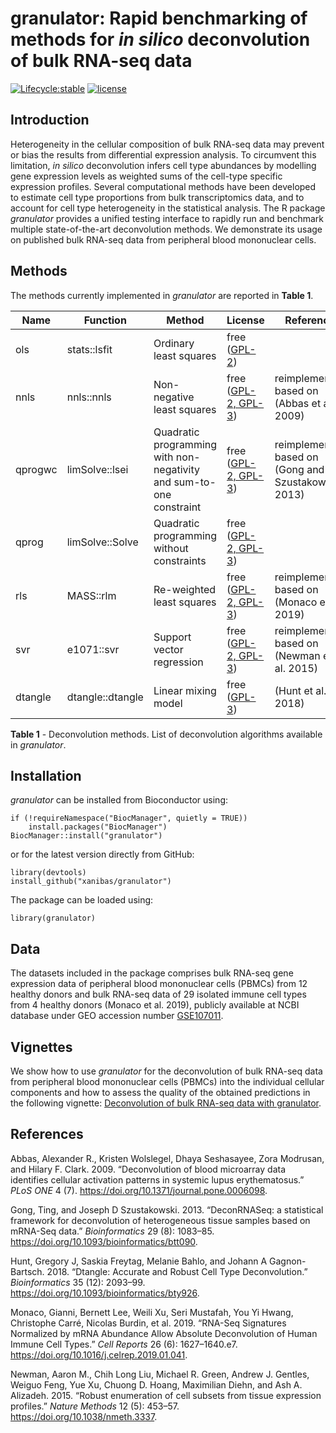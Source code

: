 granulator: Rapid benchmarking of methods for *in silico* deconvolution of 
bulk RNA-seq data
================

<!-- badges: start -->
[![Lifecycle:stable](https://img.shields.io/badge/lifecycle-stable-brightgreen.svg)](https://lifecycle.r-lib.org/articles/stages.html#stable)
[![license](https://img.shields.io/badge/license-GPL--3-blue.svg)](https://www.gnu.org/licenses/gpl-3.0.en.html)
<!-- badges: end -->

## Introduction

Heterogeneity in the cellular composition of bulk RNA-seq data may
prevent or bias the results from differential expression analysis. To
circumvent this limitation, *in silico* deconvolution infers cell type
abundances by modelling gene expression levels as weighted sums of the
cell-type specific expression profiles. Several computational methods
have been developed to estimate cell type proportions from bulk
transcriptomics data, and to account for cell type heterogeneity in the
statistical analysis. The R package *granulator* provides a unified
testing interface to rapidly run and benchmark multiple state-of-the-art
deconvolution methods. We demonstrate its usage on published bulk
RNA-seq data from peripheral blood mononuclear cells.

## Methods

The methods currently implemented in *granulator* are reported in
**Table 1**.

<table>
<colgroup>
<col style="width: 11%" />
<col style="width: 8%" />
<col style="width: 27%" />
<col style="width: 35%" />
<col style="width: 16%" />
</colgroup>
<thead>
<tr class="header">
<th>Name</th>
<th>Function</th>
<th>Method</th>
<th>License</th>
<th>Reference</th>
</tr>
</thead>
<tbody>
<tr class="odd">
<td>ols</td>
<td>stats::lsfit</td>
<td>Ordinary least squares</td>
<td>free (<a href="https://cran.r-project.org/web/packages/L1pack/L1pack.pdf">GPL-2</a>)</td>
<td></td>
</tr>
<tr class="even">
<td>nnls</td>
<td>nnls::nnls</td>
<td>Non-negative least squares</td>
<td>free (<a href="https://cran.r-project.org/web/packages/nnls/index.html">GPL-2, GPL-3</a>)</td>
<td>reimplemented based on <span class="citation" data-cites="Abbas2009">(Abbas et al. 2009)</span></td>
</tr>
<tr class="odd">
<td>qprogwc</td>
<td>limSolve::lsei</td>
<td>Quadratic programming with non-negativity and sum-to-one constraint</td>
<td>free (<a href="https://cran.r-project.org/web/packages/limSolve/index.html">GPL-2, GPL-3</a>)</td>
<td>reimplemented based on <span class="citation" data-cites="Gong2013">(Gong and Szustakowski 2013)</span></td>
</tr>
<tr class="even">
<td>qprog</td>
<td>limSolve::Solve</td>
<td>Quadratic programming without constraints</td>
<td>free (<a href="https://cran.r-project.org/web/packages/limSolve/index.html">GPL-2, GPL-3</a>)</td>
<td></td>
</tr>
<tr class="odd">
<td>rls</td>
<td>MASS::rlm</td>
<td>Re-weighted least squares</td>
<td>free (<a href="https://cran.r-project.org/web/packages/MASS/index.html">GPL-2, GPL-3</a>)</td>
<td>reimplemented based on <span class="citation" data-cites="Monaco2019">(Monaco et al. 2019)</span></td>
</tr>
<tr class="even">
<td>svr</td>
<td>e1071::svr</td>
<td>Support vector regression</td>
<td>free (<a href="https://cran.r-project.org/web/packages/e1071/index.html">GPL-2, GPL-3</a>)</td>
<td>reimplemented based on <span class="citation" data-cites="Newman2015">(Newman et al. 2015)</span></td>
</tr>
<tr class="odd">
<td>dtangle</td>
<td>dtangle::dtangle</td>
<td>Linear mixing model</td>
<td>free (<a href="https://cran.r-project.org/web/packages/dtangle/index.html">GPL-3</a>)</td>
<td><span class="citation" data-cites="Hunt2018">(Hunt et al. 2018)</span></td>
</tr>
</tbody>
</table>

**Table 1** - Deconvolution methods. List of deconvolution algorithms
available in *granulator*.

## Installation

*granulator* can be installed from Bioconductor using:

    if (!requireNamespace("BiocManager", quietly = TRUE))
        install.packages("BiocManager")
    BiocManager::install("granulator")

or for the latest version directly from GitHub:

    library(devtools)
    install_github("xanibas/granulator")

The package can be loaded using:

    library(granulator)

## Data

The datasets included in the package comprises bulk RNA-seq gene
expression data of peripheral blood mononuclear cells (PBMCs) from 12
healthy donors and bulk RNA-seq data of 29 isolated immune cell types
from 4 healthy donors (Monaco et al. 2019), publicly available at NCBI
database under GEO accession number
[GSE107011](https://www.ncbi.nlm.nih.gov/geo/query/acc.cgi?acc=GSE107011).

## Vignettes

We show how to use *granulator* for the deconvolution of bulk RNA-seq
data from peripheral blood mononuclear cells (PBMCs) into the individual
cellular components and how to assess the quality of the obtained
predictions in the following vignette: [Deconvolution of bulk RNA-seq
data with
granulator](https://bioconductor.org/packages/granulator).

## References

Abbas, Alexander R., Kristen Wolslegel, Dhaya Seshasayee, Zora Modrusan,
and Hilary F. Clark. 2009. “<span class="nocase">Deconvolution of blood
microarray data identifies cellular activation patterns in systemic
lupus erythematosus</span>.” *PLoS ONE* 4 (7).
<https://doi.org/10.1371/journal.pone.0006098>.

Gong, Ting, and Joseph D Szustakowski. 2013. “<span
class="nocase">DeconRNASeq: a statistical framework for deconvolution of
heterogeneous tissue samples based on mRNA-Seq data</span>.”
*Bioinformatics* 29 (8): 1083–85.
<https://doi.org/10.1093/bioinformatics/btt090>.

Hunt, Gregory J, Saskia Freytag, Melanie Bahlo, and Johann A
Gagnon-Bartsch. 2018. “Dtangle: Accurate and Robust Cell Type
Deconvolution.” *Bioinformatics* 35 (12): 2093–99.
<https://doi.org/10.1093/bioinformatics/bty926>.

Monaco, Gianni, Bernett Lee, Weili Xu, Seri Mustafah, You Yi Hwang,
Christophe Carré, Nicolas Burdin, et al. 2019. “<span
class="nocase">RNA-Seq Signatures Normalized by mRNA Abundance Allow
Absolute Deconvolution of Human Immune Cell Types</span>.” *Cell
Reports* 26 (6): 1627–1640.e7.
<https://doi.org/10.1016/j.celrep.2019.01.041>.

Newman, Aaron M., Chih Long Liu, Michael R. Green, Andrew J. Gentles,
Weiguo Feng, Yue Xu, Chuong D. Hoang, Maximilian Diehn, and Ash A.
Alizadeh. 2015. “<span class="nocase">Robust enumeration of cell subsets
from tissue expression profiles</span>.” *Nature Methods* 12 (5):
453–57. <https://doi.org/10.1038/nmeth.3337>.
